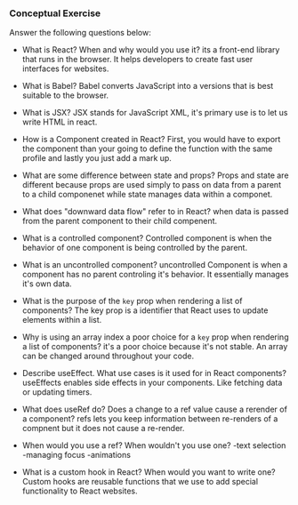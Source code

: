 ### Conceptual Exercise

Answer the following questions below:

- What is React? When and why would you use it?
its a front-end library that runs in the browser. It helps developers to create fast user interfaces for websites.   

- What is Babel?
Babel converts JavaScript into a versions that is best suitable to the browser.

- What is JSX?
JSX stands for JavaScript XML, it's primary use is to let us write HTML in react. 

- How is a Component created in React?
First, you would have to export the component than your going to define the function with the same profile and lastly you just add a mark up.

- What are some difference between state and props?
Props and state are different because props are used simply to pass on data from a parent to a child componenet while state manages data within a componet. 

- What does "downward data flow" refer to in React?
when data is passed from the parent component to their child compenent. 

- What is a controlled component?
Controlled component is when the behavior of one component is being controlled by the parent. 

- What is an uncontrolled component?
uncontrolled Component is when a component has no parent controling it's behavior. It essentially manages it's own data.

- What is the purpose of the `key` prop when rendering a list of components?
The key prop is a identifier that React uses to update elements within a list.

- Why is using an array index a poor choice for a `key` prop when rendering a list of components?
it's a poor choice because it's not stable. An array can be changed around throughout your code.

- Describe useEffect.  What use cases is it used for in React components?
useEffects enables side effects in your components. Like fetching data or updating timers.

- What does useRef do?  Does a change to a ref value cause a rerender of a component?
refs lets you keep information between re-renders of a compnent but it does not cause a re-render.
- When would you use a ref? When wouldn't you use one?
-text selection
-managing focus 
-animations
- What is a custom hook in React? When would you want to write one?
Custom hooks are reusable functions that we use to add special functionality to React websites.
